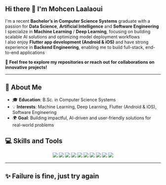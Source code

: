 ## Hi there 👋 I'm Mohcen Laalaoui

I'm a recent **Bachelor’s in Computer Science Systems** graduate with a passion for **Data Science**, **Artificial Intelligence** and **Software Engineering**  
I specialize in **Machine Learning** / **Deep Learning**, focusing on building scalable AI solutions and optimizing model deployment workflows  
I also enjoy **Flutter app development (Android & iOS)** and have strong experience in **Backend Engineering**, enabling me to build full-stack, end-to-end applications

🌟 **Feel free to explore my repositories or reach out for collaborations on innovative projects!**

---

## 🚀 About Me

- 🎓 **Education**: B.Sc. in Computer Science Systems  
- 💡 **Interests**: Machine Learning, Deep Learning, Flutter (Android & iOS), Software Engineering  
- 🌍 **Goal**: Building impactful, AI-driven and user-friendly solutions for real-world problems

## 💻 Skills and Tools

<div align="center">
  <img src="https://img.shields.io/badge/Code-Python-blue?style=for-the-badge&logo=python&logoColor=white" />
  <img src="https://img.shields.io/badge/Tool-Jupyter_Notebook-orange?style=for-the-badge&logo=jupyter&logoColor=white" />
  <img src="https://img.shields.io/badge/Frontend-HTML5-red?style=for-the-badge&logo=html5&logoColor=white" />
  <img src="https://img.shields.io/badge/Frontend-CSS3-blue?style=for-the-badge&logo=css3&logoColor=white" />
  <img src="https://img.shields.io/badge/Framework-Dart-blue?style=for-the-badge&logo=dart&logoColor=white" />
  <img src="https://img.shields.io/badge/Framework-React-blue?style=for-the-badge&logo=react&logoColor=white" />
  <img src="https://img.shields.io/badge/Framework-Node.js-green?style=for-the-badge&logo=node.js&logoColor=white" />
  <img src="https://img.shields.io/badge/Framework-Next.js-black?style=for-the-badge&logo=next.js&logoColor=white" />
  <img src="https://img.shields.io/badge/Database-MySQL-blue?style=for-the-badge&logo=mysql&logoColor=white" />
  <img src="https://img.shields.io/badge/Tool-Docker-blue?style=for-the-badge&logo=docker&logoColor=white" />
</div>

---

## ✨ Failure is fine, just try again
